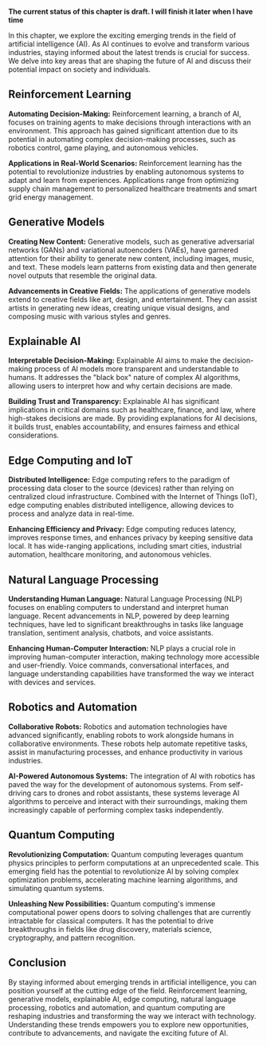 **The current status of this chapter is draft. I will finish it later when I have time**

In this chapter, we explore the exciting emerging trends in the field of artificial intelligence (AI). As AI continues to evolve and transform various industries, staying informed about the latest trends is crucial for success. We delve into key areas that are shaping the future of AI and discuss their potential impact on society and individuals.

Reinforcement Learning
----------------------

**Automating Decision-Making:** Reinforcement learning, a branch of AI, focuses on training agents to make decisions through interactions with an environment. This approach has gained significant attention due to its potential in automating complex decision-making processes, such as robotics control, game playing, and autonomous vehicles.

**Applications in Real-World Scenarios:** Reinforcement learning has the potential to revolutionize industries by enabling autonomous systems to adapt and learn from experiences. Applications range from optimizing supply chain management to personalized healthcare treatments and smart grid energy management.

Generative Models
-----------------

**Creating New Content:** Generative models, such as generative adversarial networks (GANs) and variational autoencoders (VAEs), have garnered attention for their ability to generate new content, including images, music, and text. These models learn patterns from existing data and then generate novel outputs that resemble the original data.

**Advancements in Creative Fields:** The applications of generative models extend to creative fields like art, design, and entertainment. They can assist artists in generating new ideas, creating unique visual designs, and composing music with various styles and genres.

Explainable AI
--------------

**Interpretable Decision-Making:** Explainable AI aims to make the decision-making process of AI models more transparent and understandable to humans. It addresses the "black box" nature of complex AI algorithms, allowing users to interpret how and why certain decisions are made.

**Building Trust and Transparency:** Explainable AI has significant implications in critical domains such as healthcare, finance, and law, where high-stakes decisions are made. By providing explanations for AI decisions, it builds trust, enables accountability, and ensures fairness and ethical considerations.

Edge Computing and IoT
----------------------

**Distributed Intelligence:** Edge computing refers to the paradigm of processing data closer to the source (devices) rather than relying on centralized cloud infrastructure. Combined with the Internet of Things (IoT), edge computing enables distributed intelligence, allowing devices to process and analyze data in real-time.

**Enhancing Efficiency and Privacy:** Edge computing reduces latency, improves response times, and enhances privacy by keeping sensitive data local. It has wide-ranging applications, including smart cities, industrial automation, healthcare monitoring, and autonomous vehicles.

Natural Language Processing
---------------------------

**Understanding Human Language:** Natural Language Processing (NLP) focuses on enabling computers to understand and interpret human language. Recent advancements in NLP, powered by deep learning techniques, have led to significant breakthroughs in tasks like language translation, sentiment analysis, chatbots, and voice assistants.

**Enhancing Human-Computer Interaction:** NLP plays a crucial role in improving human-computer interaction, making technology more accessible and user-friendly. Voice commands, conversational interfaces, and language understanding capabilities have transformed the way we interact with devices and services.

Robotics and Automation
-----------------------

**Collaborative Robots:** Robotics and automation technologies have advanced significantly, enabling robots to work alongside humans in collaborative environments. These robots help automate repetitive tasks, assist in manufacturing processes, and enhance productivity in various industries.

**AI-Powered Autonomous Systems:** The integration of AI with robotics has paved the way for the development of autonomous systems. From self-driving cars to drones and robot assistants, these systems leverage AI algorithms to perceive and interact with their surroundings, making them increasingly capable of performing complex tasks independently.

Quantum Computing
-----------------

**Revolutionizing Computation:** Quantum computing leverages quantum physics principles to perform computations at an unprecedented scale. This emerging field has the potential to revolutionize AI by solving complex optimization problems, accelerating machine learning algorithms, and simulating quantum systems.

**Unleashing New Possibilities:** Quantum computing's immense computational power opens doors to solving challenges that are currently intractable for classical computers. It has the potential to drive breakthroughs in fields like drug discovery, materials science, cryptography, and pattern recognition.

Conclusion
----------

By staying informed about emerging trends in artificial intelligence, you can position yourself at the cutting edge of the field. Reinforcement learning, generative models, explainable AI, edge computing, natural language processing, robotics and automation, and quantum computing are reshaping industries and transforming the way we interact with technology. Understanding these trends empowers you to explore new opportunities, contribute to advancements, and navigate the exciting future of AI.
